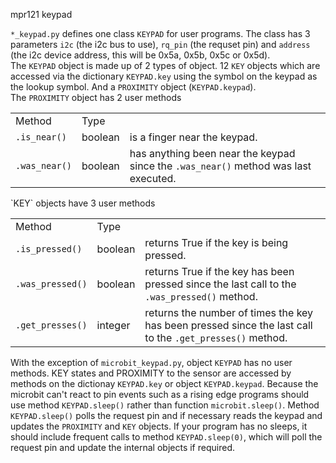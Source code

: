 mpr121 keypad

`*_keypad.py` defines one class `KEYPAD` for user programs.  The class has 3 parameters `i2c` (the i2c bus to use), `rq_pin` (the requset pin) and `address` (the i2c device address, this will be 0x5a, 0x5b, 0x5c or 0x5d).</br>
The `KEYPAD` object is made up of 2 types of object.  12 `KEY` objects which are accessed via the dictionary `KEYPAD.key` using the symbol on the keypad as the lookup symbol. And a `PROXIMITY` object (`KEYPAD.keypad`).</br>
The `PROXIMITY` object has 2 user methods
<table>
<tr><td>Method</td><td>Type</td></tr>
<tr><td><code>.is_near()</code></td><td>boolean</td><td>is a finger near the keypad.</td></tr>
<tr><td><code>.was_near()</code></td><td>boolean</td><td>has anything been near the keypad since the <code>.was_near()</code> method was last executed.</td></tr>
</table>
`KEY` objects have 3 user methods
<table>
<tr><td>Method</td><td>Type</td></tr>
<tr><td><code>.is_pressed()</code></td><td>boolean</td><td>returns True if the key is being pressed.</td></tr>
<tr><td><code>.was_pressed()</code></td><td>boolean</td><td>returns True if the key has been pressed since the last call to the <code>.was_pressed()</code> method.</td></tr>
<tr><td><code>.get_presses()</code></td><td>integer</td><td>returns the number of times the key has been pressed since the last call to the <code>.get_presses()</code> method.</td></tr>
</table>

With the exception of `microbit_keypad.py`, object `KEYPAD` has no user methods.  KEY states and PROXIMITY to the sensor are accessed by methods on the dictionay `KEYPAD.key` or object `KEYPAD.keypad`.
Because the microbit can't react to pin events such as a rising edge programs should use method `KEYPAD.sleep()` rather than function `microbit.sleep()`. Method `KEYPAD.sleep()` polls the request pin and if necessary reads the keypad and updates the `PROXIMITY` and `KEY` objects. If your program has no sleeps, it should include frequent calls to method `KEYPAD.sleep(0)`, which will poll the request pin and update the internal objects if required.